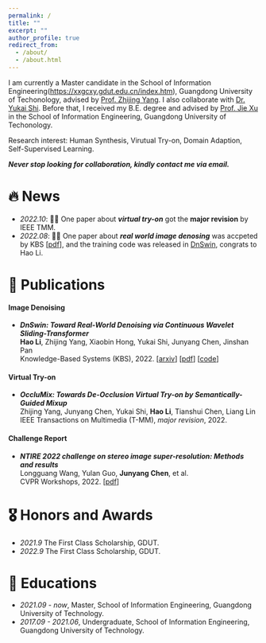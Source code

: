 ```yaml
---
permalink: /
title: ""
excerpt: ""
author_profile: true
redirect_from: 
  - /about/
  - /about.html
---
```



I am currently a Master candidate in the School of Information Engineering(https://xxgcxy.gdut.edu.cn/index.htm), Guangdong University of Techonology, advised by [Prof. Zhijing Yang](https://ieeexplore.ieee.org/author/38512188800). I also collaborate with [Dr. Yukai Shi](https://scholar.google.com/citations?user=z_tI-X4AAAAJ&hl=en). Before that, I received my B.E. degree and advised by [Prof. Jie Xu](https://scholar.google.com/citations?hl=zh-CN&user=HPUG2jwAAAAJ&view_op=list_works&sortby=pubdate) in the School of Information Engineering, Guangdong University of Techonology. 

Research interest: Human Synthesis, Virutual Try-on, Domain Adaption, Self-Supervised Learning. 

***Never stop looking for collaboration, kindly contact me via email.***


# 🔥 News
- *2022.10*: 🎉🎉 One paper about ***virtual try-on*** got the **major revision** by IEEE TMM.
- *2022.08*: 🎉🎉 One paper about ***real world image denosing*** was accpeted by KBS [[pdf](https://www.sciencedirect.com/science/article/pii/S0950705122009224?via%3Dihub)], and the training code was released in [DnSwin](https://github.com/House-Leo/DnSwin), congrats to Hao Li.

# 📝 Publications 

#### Image Denoising
- ***DnSwin: Toward Real-World Denoising via Continuous Wavelet Sliding-Transformer*** \
**Hao Li**, Zhijing Yang, Xiaobin Hong, Yukai Shi, Junyang Chen, Jinshan Pan \
Knowledge-Based Systems (KBS), 2022. [[arxiv](https://arxiv.org/abs/2207.13861)] [[pdf](https://www.sciencedirect.com/science/article/pii/S0950705122009224?via%3Dihub)] [[code](https://github.com/House-Leo/DnSwin)]

#### Virtual Try-on
- ***OccluMix: Towards De-Occlusion Virtual Try-on by Semantically-Guided Mixup*** \
Zhijing Yang, Junyang Chen, Yukai Shi, **Hao Li**, Tianshui Chen, Liang Lin \
IEEE Transactions on Multimedia (T-MM), *major revision*, 2022.

#### Challenge Report
- ***NTIRE 2022 challenge on stereo image super-resolution: Methods and results*** \
Longguang Wang, Yulan Guo, **Junyang Chen**, et al. \
CVPR Workshops, 2022. [[pdf](https://openaccess.thecvf.com/content/CVPR2022W/NTIRE/papers/Wang_NTIRE_2022_Challenge_on_Stereo_Image_Super-Resolution_Methods_and_Results_CVPRW_2022_paper.html)]

<!-- [**Project**](https://scholar.google.com/citations?view_op=view_citation&hl=zh-CN&user=DhtAFkwAAAAJ&citation_for_view=DhtAFkwAAAAJ:ALROH1vI_8AC) <strong><span class='show_paper_citations' data='DhtAFkwAAAAJ:ALROH1vI_8AC'></span></strong>
- Lorem ipsum dolor sit amet, consectetur adipiscing elit. Vivamus ornare aliquet ipsum, ac tempus justo dapibus sit amet. 
</div>
</div>

- [Lorem ipsum dolor sit amet, consectetur adipiscing elit. Vivamus ornare aliquet ipsum, ac tempus justo dapibus sit amet](https://github.com), A, B, C, **CVPR 2020**
 -->
# 🎖 Honors and Awards
- *2021.9* The First Class Scholarship, GDUT.
- *2022.9* The First Class Scholarship, GDUT.

# 📖 Educations
- *2021.09 - now*, Master, School of Information Engineering, Guangdong University of Technology.
- *2017.09 - 2021.06*, Undergraduate, School of Information Engineering, Guangdong University of Technology.

<!-- # 💬 Invited Talks
- *2021.06*, Lorem ipsum dolor sit amet, consectetur adipiscing elit. Vivamus ornare aliquet ipsum, ac tempus justo dapibus sit amet. 
- *2021.03*, Lorem ipsum dolor sit amet, consectetur adipiscing elit. Vivamus ornare aliquet ipsum, ac tempus justo dapibus sit amet.  \| [\[video\]](https://github.com/)

# 💻 Internships
- *2019.05 - 2020.02*, [Lorem](https://github.com/), China. -->
